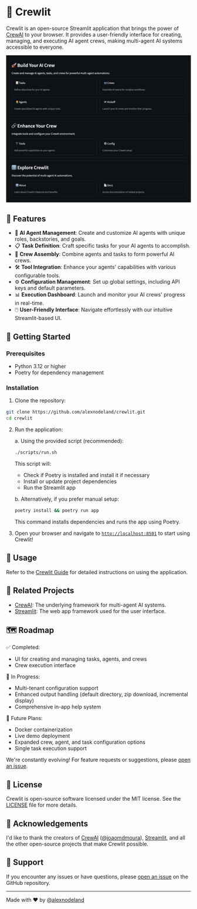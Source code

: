 # 🚣 Crewlit

Crewlit is an open-source Streamlit application that brings the power of [CrewAI](https://crewai.com/) to your browser. It provides a user-friendly interface for creating, managing, and executing AI agent crews, making multi-agent AI systems accessible to everyone.

![Crewlit Screenshot](assets/crewlit_home.png)

## 🌟 Features

- 🤖 **AI Agent Management**: Create and customize AI agents with unique roles, backstories, and goals.
- 📋 **Task Definition**: Craft specific tasks for your AI agents to accomplish.
- 👥 **Crew Assembly**: Combine agents and tasks to form powerful AI crews.
- 🛠️ **Tool Integration**: Enhance your agents' capabilities with various configurable tools.
- ⚙️ **Configuration Management**: Set up global settings, including API keys and default parameters.
- 📊 **Execution Dashboard**: Launch and monitor your AI crews' progress in real-time.
- 🖱️ **User-Friendly Interface**: Navigate effortlessly with our intuitive Streamlit-based UI.

## 🚀 Getting Started

### Prerequisites

- Python 3.12 or higher
- Poetry for dependency management

### Installation

1. Clone the repository:

```bash
git clone https://github.com/alexnodeland/crewlit.git
cd crewlit
```

2. Run the application:

   a. Using the provided script (recommended):

    ```bash
    ./scripts/run.sh
    ```

    This script will:
    - Check if Poetry is installed and install it if necessary
    - Install or update project dependencies
    - Run the Streamlit app

   b. Alternatively, if you prefer manual setup:

    ```bash
    poetry install && poetry run app
    ```

    This command installs dependencies and runs the app using Poetry.

3. Open your browser and navigate to [`http://localhost:8501`](http://localhost:8501) to start using Crewlit!

## 📖 Usage

Refer to the [Crewlit Guide](GUIDE.md) for detailed instructions on using the application.

## 🔗 Related Projects

- [CrewAI](https://github.com/joaomdmoura/crewAI): The underlying framework for multi-agent AI systems.
- [Streamlit](https://github.com/streamlit/streamlit): The web app framework used for the user interface.

## 🗺️ Roadmap

✅ Completed:
- UI for creating and managing tasks, agents, and crews
- Crew execution interface

🚧 In Progress:
- Multi-tenant configuration support
- Enhanced output handling (default directory, zip download, incremental display)
- Comprehensive in-app help system

🔮 Future Plans:
- Docker containerization
- Live demo deployment
- Expanded crew, agent, and task configuration options
- Single task execution support

We're constantly evolving! For feature requests or suggestions, please [open an issue](https://github.com/alexnodeland/crewlit/issues).

## 📄 License

Crewlit is open-source software licensed under the MIT license. See the [LICENSE](LICENSE) file for more details.

## 🙏 Acknowledgements

I'd like to thank the creators of [CrewAI](https://crewai.com/) ([@joaomdmoura](https://github.com/joaomdmoura/)), [Streamlit](https://streamlit.io/), and all the other open-source projects that make Crewlit possible.

## 🤝 Support

If you encounter any issues or have questions, please [open an issue](https://github.com/alexnodeland/crewlit/issues) on the GitHub repository.

---

Made with ❤️ by [@alexnodeland](https://github.com/alexnodeland)
